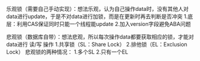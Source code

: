 乐观锁（需要自己手动实现）：想法乐观，认为自己操作data时，没有其他人对data进行update，于是不对data进行加锁，而是在更新时再去判断是否冲突
1.底层：利用CAS保证同时只能一个线程能update
2.加入version字段避免ABA问题

悲观锁（数据库自带）：想法悲观，所以每次操作data都要获取相应的锁，才能对data进行 读/写 操作
1.共享锁（SL：Share Lock）
2.排他锁（EL：Exclusion Lock）
悲观锁的两种情况：
1.多个SL
2.只有一个EL